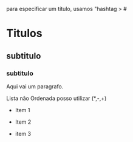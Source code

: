 para especificar um título, usamos "hashtag > #


# Titulos 

## subtitulo
### subtitulo

Aqui vai um paragrafo.



Lista não Ordenada posso utilizar (*,-,+)


+ Item 1
* Item 2
- item 3
    
